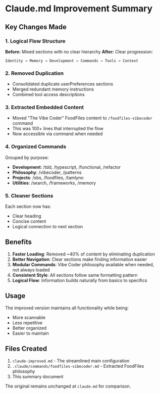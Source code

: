 # Claude.md Improvement Summary

## Key Changes Made

### 1. **Logical Flow Structure**
**Before:** Mixed sections with no clear hierarchy
**After:** Clear progression:
```
Identity → Memory → Development → Commands → Tools → Context
```

### 2. **Removed Duplication**
- Consolidated duplicate userPreferences sections
- Merged redundant memory instructions
- Combined tool access descriptions

### 3. **Extracted Embedded Content**
- Moved "The Vibe Coder" FoodFiles content to `/foodfiles-vibecoder` command
- This was 100+ lines that interrupted the flow
- Now accessible via command when needed

### 4. **Organized Commands**
Grouped by purpose:
- **Development**: /tdd, /typescript, /functional, /refactor
- **Philosophy**: /vibecoder, /patterns  
- **Projects**: /sbs, /foodfiles, /tamlyno
- **Utilities**: /search, /frameworks, /memory

### 5. **Cleaner Sections**
Each section now has:
- Clear heading
- Concise content
- Logical connection to next section

## Benefits

1. **Faster Loading**: Removed ~40% of content by eliminating duplication
2. **Better Navigation**: Clear sections make finding information easier
3. **Modular Commands**: Vibe Coder philosophy available when needed, not always loaded
4. **Consistent Style**: All sections follow same formatting pattern
5. **Logical Flow**: Information builds naturally from basics to specifics

## Usage

The improved version maintains all functionality while being:
- More scannable
- Less repetitive  
- Better organized
- Easier to maintain

## Files Created

1. `claude-improved.md` - The streamlined main configuration
2. `.claude/commands/foodfiles-vibecoder.md` - Extracted FoodFiles philosophy
3. This summary document

The original remains unchanged at `claude.md` for comparison.